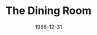 ---
layout: productions
title: The Dining Room
date: 1988-12-31
opening_date: 1988-12-31
approx_date: year
featured_image:
Theatre: Players by the Sea
cast:
crew:
- Director: Michael Lipp
---